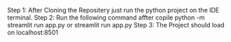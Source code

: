 Step 1: After Cloning the Repositery just run the python project on the IDE terminal.
Step 2: Run the following command affter copile python -m streamlit run app.py or streamlit run app.py
Step 3: The Project should load on localhost:8501
